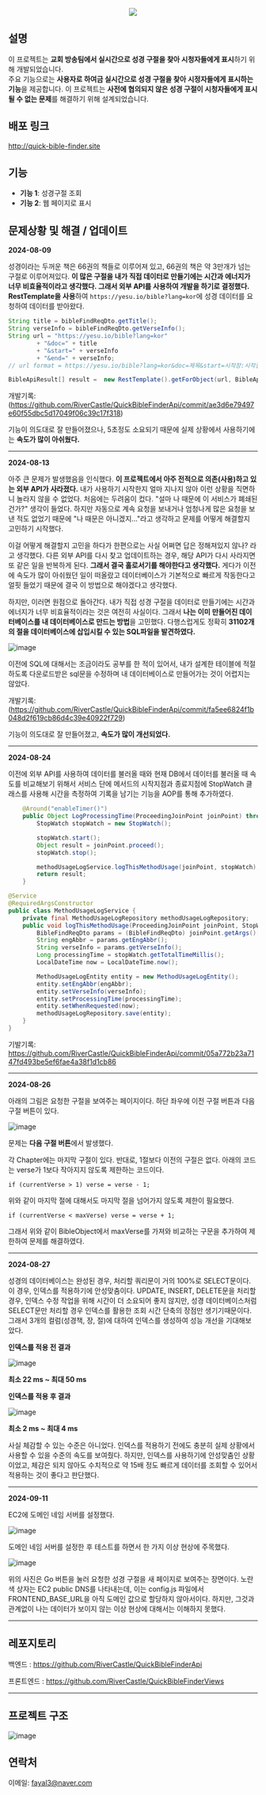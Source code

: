 <p align='center'>
    <img src="https://capsule-render.vercel.app/api?type=waving&height=150&color=gradient&text=Quick%20Bible%20Finder%20and%20Displayer&fontSize=53&fontAlignY=54&textBg=false&animation=twinkling"/>
</p>

## 설명

이 프로젝트는 **교회 방송팀에서 실시간으로 성경 구절을 찾아 시청자들에게 표시**하기 위해 개발되었습니다.  
주요 기능으로는 **사용자로 하여금 실시간으로 성경 구절을 찾아 시정자들에게 표시하는 기능**을 제공합니다. 이 프로젝트는 **사전에 협의되지 않은 성경 구절이 시청자들에게 표시될 수 없는 문제**를 해결하기 위해 설계되었습니다.

## 배포 링크

http://quick-bible-finder.site

## 기능

- **기능 1**: 성경구절 조회
- **기능 2**: 웹 페이지로 표시


## 문제상황 및 해결 / 업데이트

**2024-08-09**

성경이라는 두꺼운 책은 66권의 책들로 이루어져 있고, 66권의 책은 약 3만개가 넘는 구절로 이루어져있다. **이 많은 구절을 내가 직접 데이터로 만들기에는 시간과 에너지가 너무 비효율적이라고 생각했다. 그래서 외부 API를 사용하여 개발을 하기로 결정했다.** **RestTemplate을 사용**하여 `https://yesu.io/bible?lang=kor`에 성경 데이터를 요청하여 데이터를 받아왔다. 
```java
String title = bibleFindReqDto.getTitle();
String verseInfo = bibleFindReqDto.getVerseInfo();
String url = "https://yesu.io/bible?lang=kor"
        + "&doc=" + title
        + "&start=" + verseInfo
        + "&end=" + verseInfo;
// url format = https://yesu.io/bible?lang=kor&doc=제목&start=시작장:시작절&end=끝장:끝절

BibleApiResult[] result =  new RestTemplate().getForObject(url, BibleApiResult[].class);
```
개발기록: (https://github.com/RiverCastle/QuickBibleFinderApi/commit/ae3d6e79497e60f55dbc5d17049f06c39c17f318)

기능이 의도대로 잘 만들어졌으나, 5초정도 소요되기 때문에 실제 상황에서 사용하기에는 **속도가 많이 아쉬웠다.**


---


**2024-08-13**

아주 큰 문제가 발생했음을 인식했다. **이 프로젝트에서 아주 전적으로 의존(사용)하고 있는 외부 API가 사라졌다.** 내가 사용하기 시작한지 얼마 지나지 않아 이런 상황을 직면하니 놀라지 않을 수 없었다. 처음에는 두려움이 컸다. "설마 나 때문에 이 서비스가 폐쇄된건가?" 생각이 들었다. 하지만 자동으로 계속 요청을 보내거나 엄청나게 많은 요청을 보낸 적도 없었기 때문에 "나 때문은 아니겠지..."라고 생각하고 문제를 어떻게 해결할지 고민하기 시작했다. 

이걸 어떻게 해결할지 고민을 하다가 한편으로는 사실 어쩌면 답은 정해져있지 않나? 라고 생각했다. 다른 외부 API를 다시 찾고 업데이트하는 경우, 해당 API가 다시 사라지면 또 같은 일을 반복하게 된다. **그래서 결국 홀로서기를 해야한다고 생각했다.** 게다가 이전에 속도가 많이 아쉬웠던 일이 떠올랐고 데이터베이스가 기본적으로 빠르게 작동한다고 얼핏 들었기 때문에 결국 이 방법으로 해야겠다고 생각했다.

하지만, 이러면 원점으로 돌아간다. 내가 직접 성경 구절을 데이터로 만들기에는 시간과 에너지가 너무 비효율적이라는 것은 여전히 사실이다. 그래서 **나는 이미 만들어진 데이터베이스를 내 데이터베이스로 만드는 방법**을 고민했다. 다행스럽게도 정확히 **31102개의 절을 데이터베이스에 삽입시킬 수 있는 SQL파일을 발견하였다.** 

![image](https://github.com/user-attachments/assets/5b9011de-1b66-4eb4-ba62-e923644102f4)

이전에 SQL에 대해서는 조금이라도 공부를 한 적이 있어서, 내가 설계한 테이블에 적절하도록 다운로드받은 sql문을 수정하며 내 데이터베이스로 만들어가는 것이 어렵지는 않았다. 

개발기록: (https://github.com/RiverCastle/QuickBibleFinderApi/commit/fa5ee6824f1b048d2f619cb86d4c39e40922f729)

기능이 의도대로 잘 만들어졌고, **속도가 많이 개선되었다.**

---


**2024-08-24**

이전에 외부 API를 사용하여 데이터를 불러올 때와 현재 DB에서 데이터를 불러올 때 속도를 비교해보기 위해서 서비스 단에 메서드의 시작지점과 종료지점에 StopWatch 클래스를 사용해 시간을 측정하여 기록을 남기는 기능을 AOP를 통해 추가하였다. 

```java
    @Around("enableTimer()")
    public Object LogProcessingTime(ProceedingJoinPoint joinPoint) throws Throwable {
        StopWatch stopWatch = new StopWatch();

        stopWatch.start();
        Object result = joinPoint.proceed();
        stopWatch.stop();

        methodUsageLogService.logThisMethodUsage(joinPoint, stopWatch);
        return result;
    }
```

```java
@Service
@RequiredArgsConstructor
public class MethodUsageLogService {
    private final MethodUsageLogRepository methodUsageLogRepository;
    public void logThisMethodUsage(ProceedingJoinPoint joinPoint, StopWatch stopWatch) {
        BibleFindReqDto params = (BibleFindReqDto) joinPoint.getArgs()[0]; // 메서드의 파라미터(성경 구절 정보)을 요청했는지 함께 기록
        String engAbbr = params.getEngAbbr();
        String verseInfo = params.getVerseInfo();
        Long processingTime = stopWatch.getTotalTimeMillis();
        LocalDateTime now = LocalDateTime.now();

        MethodUsageLogEntity entity = new MethodUsageLogEntity();
        entity.setEngAbbr(engAbbr);
        entity.setVerseInfo(verseInfo);
        entity.setProcessingTime(processingTime);
        entity.setWhenRequested(now);
        methodUsageLogRepository.save(entity);
    }
}
```

기발기록: https://github.com/RiverCastle/QuickBibleFinderApi/commit/05a772b23a7147fd493be5ef6fae4a38f1d1cb86

---

**2024-08-26**

아래의 그림은 요청한 구절을 보여주는 페이지이다. 하단 좌우에 이전 구절 버튼과 다음 구절 버튼이 있다. 

![image](https://github.com/user-attachments/assets/df696029-57b7-41d5-8a56-362cc26e9fd1)

문제는 **다음 구절 버튼**에서 발생했다. 

각 Chapter에는 마지막 구절이 있다. 반대로, 1절보다 이전의 구절은 없다. 아래의 코드는 verse가 1보다 작아지지 않도록 제한하는 코드이다.

```
if (currentVerse > 1) verse = verse - 1;
```

위와 같이 마지막 절에 대해서도 마지막 절을 넘어가지 않도록 제한이 필요했다.

```
if (currentVerse < maxVerse) verse = verse + 1;
```

그래서 위와 같이 BibleObject에서 maxVerse를 가져와 비교하는 구문을 추가하여 제한하여 문제를 해결하였다. 


---

**2024-08-27**

성경의 데이터베이스는 완성된 경우, 처리할 쿼리문이 거의 100%로 SELECT문이다. 이 경우, 인덱스를 적용하기에 안성맞춤이다. UPDATE, INSERT, DELETE문을 처리할 경우, 인덱스 수정 작업을 위해 시간이 더 소요되어 좋지 않지만, 성경 데이터베이스처럼 SELECT문만 처리할 경우 인덱스를 활용한 조회 시간 단축의 장점만 생기기때문이다. 그래서 3개의 컬럼(성경책, 장, 절)에 대하여 인덱스를 생성하여 성능 개선을 기대해보았다. 

**인덱스를 적용 전 결과**

![image](https://github.com/user-attachments/assets/09f998f9-9d45-47d5-8414-6a85542d0aa1)

**최소 22 ms ~ 최대 50 ms**



**인덱스를 적용 후 결과**

![image](https://github.com/user-attachments/assets/469bfb04-3210-40e6-8938-13139dea881e)

**최소 2 ms ~ 최대 4 ms**


사실 체감할 수 있는 수준은 아니었다. 인덱스를 적용하기 전에도 충분히 실제 상황에서 사용할 수 있을 수준의 속도를 보여줬다. 하지만, 인덱스를 사용하기에 안성맞춤인 상황이었고, 체감은 되지 않아도 수치적으로 약 15배 정도 빠르게 데이터를 조회할 수 있어서 적용하는 것이 좋다고 판단했다.

---

**2024-09-11**

EC2에 도메인 네임 서버를 설정했다. 

![image](https://github.com/user-attachments/assets/383401bf-dc61-4fb7-9211-3562863db8ce)

도메인 네임 서버를 설정한 후 테스트를 하면서 한 가지 이상 현상에 주목했다. 

![image](https://github.com/user-attachments/assets/cab3237d-1420-4564-a0ab-20e801c0c742)

위의 사진은 Go 버튼을 눌러 요청한 성경 구절을 새 페이지로 보여주는 장면이다. 노란색 상자는 EC2 public DNS를 나타내는데, 이는 config.js 파일에서 FRONTEND_BASE_URL을 아직 도메인 값으로 할당하지 않아서이다. 하지만, 그것과 관계없이 나는 데이터가 보이지 않는 이상 현상에 대해서는 이해하지 못했다. 



---
## 레포지토리
백엔드 :
https://github.com/RiverCastle/QuickBibleFinderApi


프론트엔드 :
https://github.com/RiverCastle/QuickBibleFinderViews

---
## 프로젝트 구조
![image](https://github.com/user-attachments/assets/fb326268-044a-4356-b026-fce95f5b63d6)




## 연락처
이메일: fayal3@naver.com


